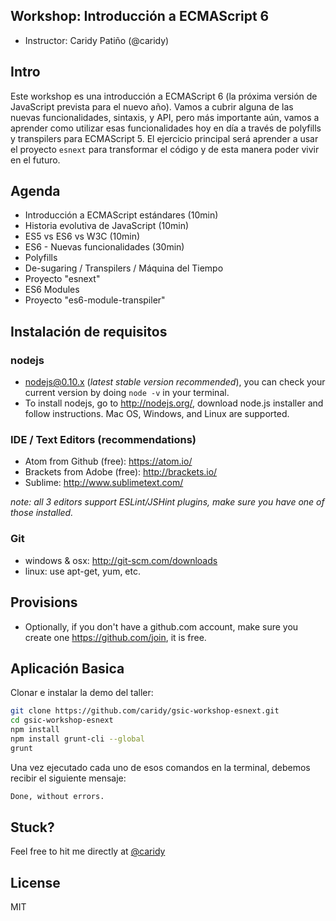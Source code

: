 ## Workshop: Introducción a ECMAScript 6

* Instructor: Caridy Patiño (@caridy)

## Intro

Este workshop es una introducción a ECMAScript 6 (la próxima versión de JavaScript prevista para el nuevo año). Vamos a cubrir alguna de las nuevas funcionalidades, sintaxis, y API, pero más importante aún, vamos a aprender como utilizar esas funcionalidades hoy en día a través de polyfills y transpilers para ECMAScript 5. El ejercicio principal será aprender a usar el proyecto `esnext` para transformar el código y de esta manera poder vivir en el futuro.

## Agenda

* Introducción a ECMAScript estándares (10min)
* Historia evolutiva de JavaScript (10min)
* ES5 vs ES6 vs W3C (10min)
* ES6 - Nuevas funcionalidades (30min)
* Polyfills
* De-sugaring / Transpilers / Máquina del Tiempo
* Proyecto "esnext"
* ES6 Modules
* Proyecto "es6-module-transpiler"

## Instalación de requisitos

### nodejs

* nodejs@0.10.x (_latest stable version recommended_), you can check your current version by doing `node -v` in your terminal.
* To install nodejs, go to http://nodejs.org/, download node.js installer and follow instructions. Mac OS, Windows, and Linux are supported.

### IDE / Text Editors (recommendations)

* Atom from Github (free): https://atom.io/
* Brackets from Adobe (free): http://brackets.io/
* Sublime: http://www.sublimetext.com/

_note: all 3 editors support ESLint/JSHint plugins, make sure you have one of those installed._

### Git

* windows & osx: http://git-scm.com/downloads
* linux: use apt-get, yum, etc.

## Provisions

* Optionally, if you don't have a github.com account, make sure you create one https://github.com/join, it is free.

## Aplicación Basica

Clonar e instalar la demo del taller:

```bash
git clone https://github.com/caridy/gsic-workshop-esnext.git
cd gsic-workshop-esnext
npm install
npm install grunt-cli --global
grunt
```

Una vez ejecutado cada uno de esos comandos en la terminal, debemos recibir el siguiente mensaje:

```bash
Done, without errors.
```


## Stuck?

Feel free to hit me directly at [@caridy]

## License

MIT

[@caridy]: http://twitter.com/caridy
